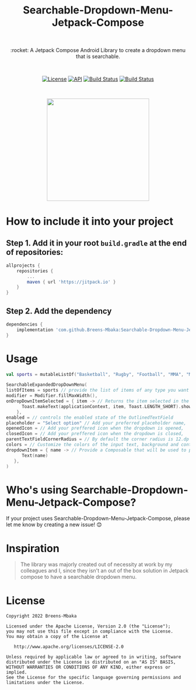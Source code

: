 <h1 align="center">Searchable-Dropdown-Menu-Jetpack-Compose</h1> </br>

<p align="center">
:rocket: A Jetpack Compose Android Library to create a dropdown menu that is searchable.
</p> </br>
<p align="center">
 <a href="https://opensource.org/licenses/Apache-2.0"><img alt="License" src="https://img.shields.io/badge/License-Apache%202.0-blue.svg"/></a>
 <a href="https://android-arsenal.com/api?level=21+"><img alt="API" src="https://img.shields.io/badge/API-15%2B-brightgreen.svg?style=flat"/></a>
 <a href="https://github.com/Breens-Mbaka/Searchable-Dropdown-Menu-Jetpack-Compose/actions"><img alt="Build Status" src="https://github.com/skydoves/Balloon/workflows/Android%20CI/badge.svg"/></a>
 <a href="https://jitpack.io/#Breens-Mbaka/Searchable-Dropdown-Menu-Jetpack-Compose"><img alt="Build Status" src="https://jitpack.io/v/Breens-Mbaka/Searchable-Dropdown-Menu-Jetpack-Compose.svg"/></a> 
</p> <br>

<p align="center">
<img src="https://user-images.githubusercontent.com/72180010/202379794-eda0b27c-6df7-4544-80f4-d34c8e5c0eb9.gif" width="280"/>
</p>

# How to include it into your project

## Step 1. Add it in your root `build.gradle` at the end of repositories:

```gradle
allprojects {
    repositories {
        ...
        maven { url 'https://jitpack.io' }
    }
}
```

## Step 2. Add the dependency

```gradle
dependencies {
    implementation 'com.github.Breens-Mbaka:Searchable-Dropdown-Menu-Jetpack-Compose:0.2.1'
}
```

# Usage

``` Kotlin
val sports = mutableListOf("Basketball", "Rugby", "Football", "MMA", "Motorsport", "Snooker", "Tennis")

SearchableExpandedDropDownMenu(
listOfItems = sports // provide the list of items of any type you want to populated in the dropdown,
modifier = Modifier.fillMaxWidth(),
onDropDownItemSelected = { item -> // Returns the item selected in the dropdown
      Toast.makeText(applicationContext, item, Toast.LENGTH_SHORT).show()
    },
enabled = // controls the enabled state of the OutlinedTextField
placeholder = "Select option" // Add your preferred placeholder name,
openedIcon = // Add your preffered icon when the dropdown is opened,
closedIcon = // Add your preffered icon when the dropdown is closed,
parentTextFieldCornerRadius = // By default the corner radius is 12.dp but you can customize it,
colors = // Customize the colors of the input text, background and content used in a text field in different states
dropdownItem = { name -> // Provide a Composable that will be used to populate the dropdown and that takes a type i.e String,Int or even a custom type
      Text(name)
   },
)
```

# Who's using Searchable-Dropdown-Menu-Jetpack-Compose?
If your project uses Searchable-Dropdown-Menu-Jetpack-Compose, please let me know by creating a new issue! 😊

# Inspiration

> The library was majorly created out of necessity at work by my colleagues and I, since they isn't an out of the box solution in Jetpack compose to have a searchable dropdown menu.

# License

```
Copyright 2022 Breens-Mbaka

Licensed under the Apache License, Version 2.0 (the "License");
you may not use this file except in compliance with the License.
You may obtain a copy of the License at

   http://www.apache.org/licenses/LICENSE-2.0

Unless required by applicable law or agreed to in writing, software
distributed under the License is distributed on an "AS IS" BASIS,
WITHOUT WARRANTIES OR CONDITIONS OF ANY KIND, either express or implied.
See the License for the specific language governing permissions and
limitations under the License.

